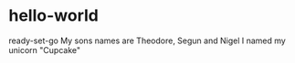 # hello-world
ready-set-go
My sons names are Theodore, Segun and Nigel
I named my unicorn "Cupcake"
